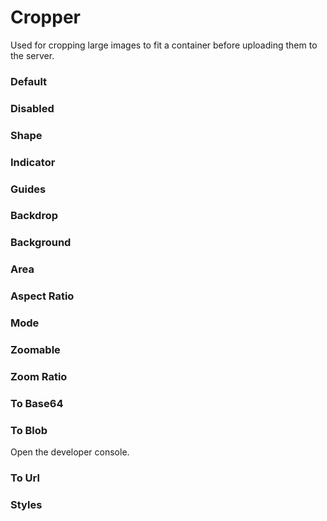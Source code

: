 # Cropper

Used for cropping large images to fit a container before uploading them to the server.

<Playground />

<Usage />

<Api />

<GlobalConfig />

<Examples />

### Default

<Example value="default" />

### Disabled

<Example value="disabled" />

### Shape

<Example value="shape" />

### Indicator

<Example value="indicator" />

### Guides

<Example value="guides" />

### Backdrop

<Example value="backdrop" />

### Background

<Example value="background" />

### Area

<Example value="area" />

### Aspect Ratio

<Example value="aspect-ratio" />

### Mode

<Example value="mode" />

### Zoomable

<Example value="zoomable" />

### Zoom Ratio

<Example value="zoom-ratio" />

### To Base64

<Example value="to-base64" />

### To Blob

Open the developer console.

<Example value="to-blob" />

### To Url

<Example value="to-url" />

### Styles

<Example value="styles" />

<LastModified />
